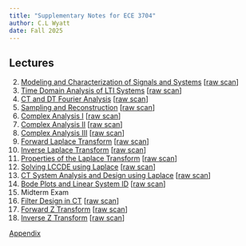 ```yaml
---
title: "Supplementary Notes for ECE 3704"
author: C.L Wyatt
date: Fall 2025
---
```


## Lectures

2. [Modeling and Characterization of Signals and Systems](lecture2.html) [[raw scan](raw/ece3704-notes02.pdf)]
3. [Time Domain Analysis of LTI Systems](lecture3.html) [[raw scan](raw/ece3704-notes03.pdf)]
4. [CT and DT Fourier Analysis](lecture4.html) [[raw scan](raw/ece3704-notes04.pdf)]
5. [Sampling and Reconstruction](lecture5.html) [[raw scan](raw/ece3704-notes05.pdf)]
6. [Complex Analysis I](lecture6.html) [[raw scan](raw/ece3704-notes06.pdf)]
7. [Complex Analysis II](lecture7.html) [[raw scan](raw/ece3704-notes07.pdf)]
8. [Complex Analysis III](lecture8.html) [[raw scan](raw/ece3704-notes08.pdf)]
9. [Forward Laplace Transform](lecture9.html) [[raw scan](raw/ece3704-notes09.pdf)]
10. [Inverse Laplace Transform](lecture10.html) [[raw scan](raw/ece3704-notes10.pdf)]
11. [Properties of the Laplace Transform](lecture11.html) [[raw scan](raw/ece3704-notes11.pdf)]
12. [Solving LCCDE using Laplace](lecture12.html) [[raw scan](raw/ece3704-notes12.pdf)]
13. [CT System Analysis and Design using Laplace](lecture13.html) [[raw scan](raw/ece3704-notes13.pdf)]
14. [Bode Plots and Linear System ID](lecture14.html) [[raw scan](raw/ece3704-notes14.pdf)]
15. Midterm Exam
16. [Filter Design in CT](lecture16.html) [[raw scan](raw/ece3704-notes16.pdf)]
17. [Forward Z Transform](lecture17.html) [[raw scan](raw/ece3704-notes17.pdf)]
17. [Inverse Z Transform](lecture18.html) [[raw scan](raw/ece3704-notes18.pdf)]


[Appendix](appendix.html)
